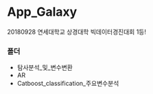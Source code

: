 # App_Galaxy

20180928 연세대학교 상경대학 빅데이터경진대회 1등!

### 폴더

* 탐사분석_및_변수변환
* AR
* Catboost_classification_주요변수분석
